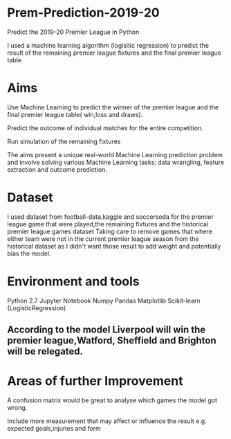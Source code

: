 # Prem-Prediction-2019-20
Predict the 2019-20 Premier League in Python

I used a machine learning algorithm (logisitic regression) to predict the result of the remaining premier league fixtures and the final premier league table

# Aims
Use Machine Learning to predict the winner of the premier league and the final premier league table( win,loss and draws).

Predict the outcome of individual matches for the entire competition.

Run simulation of the remaining fixtures

The aims present a unique real-world Machine Learning prediction problem and involve solving various Machine Learning tasks: data wrangling, feature extraction and outcome prediction.

# Dataset
I used dataset from football-data,kaggle and soccersoda for the premier league game that were played,the remaining fixtures and the historical premier league games dataset
Taking care to remove games that  where either team were not in the current premier league season from the historical dataset as I didn't want those result to add weight and potentially bias the model.

# Environment and tools
Python 2.7
Jupyter Notebook
Numpy
Pandas
Matplotlib
Scikit-learn (LogisticRegression)


## According to the model Liverpool will win the premier league,Watford, Sheffield and Brighton will be relegated.

# Areas of further Improvement

A confusion matrix would be great to analyse which games the model got wrong.

Include more measurement that may affect or influence the result e.g. expected goals,injuries and form
